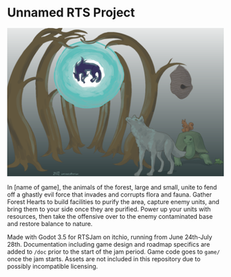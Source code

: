 # Unnamed RTS Project

![Illustration of a shadow wolf being purified in a Decontamination Facility, with a pure wolf, tortoise, squirrel, and frog watching.](doc/purification.png)

In [name of game], the animals of the forest, large and small, unite to fend off a ghastly evil force that invades and corrupts flora and fauna. Gather Forest Hearts to build facilities to purify the area, capture enemy units, and bring them to your side once they are purified. Power up your units with resources, then take the offensive over to the enemy contaminated base and restore balance to nature.


Made with Godot 3.5 for RTSJam on itchio, running from June 24th-July 28th. Documentation including game design and roadmap specifics are added to `/doc` prior to the start of the jam period. Game code goes to `game/` once the jam starts. Assets are not included in this repository due to possibly incompatible licensing.

